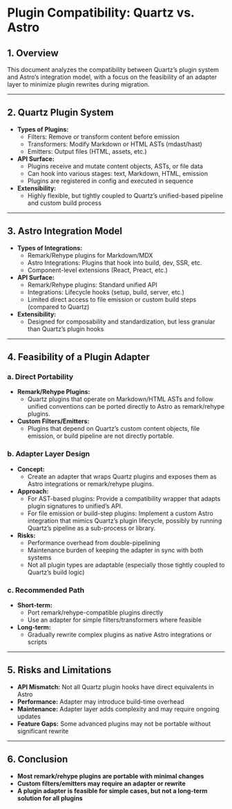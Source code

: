 # Plugin Compatibility: Quartz vs. Astro

## 1. Overview

This document analyzes the compatibility between Quartz’s plugin system and Astro’s integration model, with a focus on the feasibility of an adapter layer to minimize plugin rewrites during migration.

---

## 2. Quartz Plugin System

- **Types of Plugins:**  
  - Filters: Remove or transform content before emission
  - Transformers: Modify Markdown or HTML ASTs (mdast/hast)
  - Emitters: Output files (HTML, assets, etc.)
- **API Surface:**  
  - Plugins receive and mutate content objects, ASTs, or file data
  - Can hook into various stages: text, Markdown, HTML, emission
  - Plugins are registered in config and executed in sequence
- **Extensibility:**  
  - Highly flexible, but tightly coupled to Quartz’s unified-based pipeline and custom build process

---

## 3. Astro Integration Model

- **Types of Integrations:**  
  - Remark/Rehype plugins for Markdown/MDX
  - Astro Integrations: Plugins that hook into build, dev, SSR, etc.
  - Component-level extensions (React, Preact, etc.)
- **API Surface:**  
  - Remark/Rehype plugins: Standard unified API
  - Integrations: Lifecycle hooks (setup, build, server, etc.)
  - Limited direct access to file emission or custom build steps (compared to Quartz)
- **Extensibility:**  
  - Designed for composability and standardization, but less granular than Quartz’s plugin hooks

---

## 4. Feasibility of a Plugin Adapter

### a. Direct Portability
- **Remark/Rehype Plugins:**  
  - Quartz plugins that operate on Markdown/HTML ASTs and follow unified conventions can be ported directly to Astro as remark/rehype plugins.
- **Custom Filters/Emitters:**  
  - Plugins that depend on Quartz’s custom content objects, file emission, or build pipeline are not directly portable.

### b. Adapter Layer Design
- **Concept:**  
  - Create an adapter that wraps Quartz plugins and exposes them as Astro integrations or remark/rehype plugins.
- **Approach:**  
  - For AST-based plugins: Provide a compatibility wrapper that adapts plugin signatures to unified’s API.
  - For file emission or build-step plugins: Implement a custom Astro integration that mimics Quartz’s plugin lifecycle, possibly by running Quartz’s pipeline as a sub-process or library.
- **Risks:**  
  - Performance overhead from double-pipelining
  - Maintenance burden of keeping the adapter in sync with both systems
  - Not all plugin types are adaptable (especially those tightly coupled to Quartz’s build logic)

### c. Recommended Path
- **Short-term:**  
  - Port remark/rehype-compatible plugins directly
  - Use an adapter for simple filters/transformers where feasible
- **Long-term:**  
  - Gradually rewrite complex plugins as native Astro integrations or scripts

---

## 5. Risks and Limitations

- **API Mismatch:** Not all Quartz plugin hooks have direct equivalents in Astro
- **Performance:** Adapter may introduce build-time overhead
- **Maintenance:** Adapter layer adds complexity and may require ongoing updates
- **Feature Gaps:** Some advanced plugins may not be portable without significant rewrite

---

## 6. Conclusion

- **Most remark/rehype plugins are portable with minimal changes**
- **Custom filters/emitters may require an adapter or rewrite**
- **A plugin adapter is feasible for simple cases, but not a long-term solution for all plugins**

